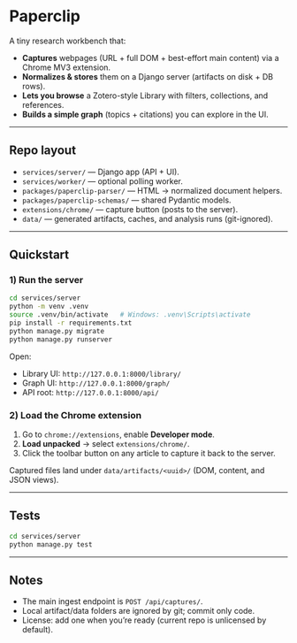 # Paperclip

A tiny research workbench that:
- **Captures** webpages (URL + full DOM + best-effort main content) via a Chrome MV3 extension.
- **Normalizes & stores** them on a Django server (artifacts on disk + DB rows).
- **Lets you browse** a Zotero-style Library with filters, collections, and references.
- **Builds a simple graph** (topics + citations) you can explore in the UI.

---

## Repo layout
- `services/server/` — Django app (API + UI).
- `services/worker/` — optional polling worker.
- `packages/paperclip-parser/` — HTML → normalized document helpers.
- `packages/paperclip-schemas/` — shared Pydantic models.
- `extensions/chrome/` — capture button (posts to the server).
- `data/` — generated artifacts, caches, and analysis runs (git-ignored).

---

## Quickstart

### 1) Run the server
```bash
cd services/server
python -m venv .venv
source .venv/bin/activate   # Windows: .venv\Scripts\activate
pip install -r requirements.txt
python manage.py migrate
python manage.py runserver
````

Open:

* Library UI: `http://127.0.0.1:8000/library/`
* Graph UI: `http://127.0.0.1:8000/graph/`
* API root: `http://127.0.0.1:8000/api/`

### 2) Load the Chrome extension

1. Go to `chrome://extensions`, enable **Developer mode**.
2. **Load unpacked** → select `extensions/chrome/`.
3. Click the toolbar button on any article to capture it back to the server.

Captured files land under `data/artifacts/<uuid>/` (DOM, content, and JSON views).

---

## Tests

```bash
cd services/server
python manage.py test
```

---

## Notes

* The main ingest endpoint is `POST /api/captures/`.
* Local artifact/data folders are ignored by git; commit only code.
* License: add one when you’re ready (current repo is unlicensed by default).

````

